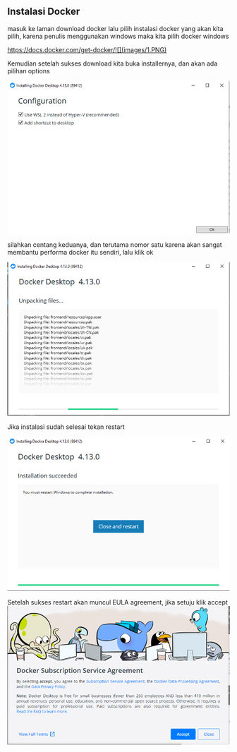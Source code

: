 ## Instalasi Docker

masuk ke laman download docker lalu pilih instalasi docker yang akan kita pilih, karena penulis menggunakan windows maka kita pilih docker windows

https://docs.docker.com/get-docker/![](images/1.PNG)

Kemudian setelah sukses download kita buka installernya, dan akan ada pilihan options

![](images/2.PNG)

silahkan centang keduanya, dan terutama nomor satu karena akan sangat membantu performa docker itu sendiri, lalu klik ok

![](images/3.PNG)

Jika instalasi sudah selesai tekan restart

![](images/4.PNG)

Setelah sukses restart akan muncul EULA agreement, jika setuju klik accept![](images/5.PNG)